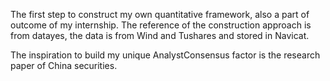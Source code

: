 The first step to construct my own quantitative framework, also a part of outcome of my internship. The reference of the construction approach is from datayes, the data is from Wind and Tushares and stored in Navicat.

The inspiration to build my unique AnalystConsensus factor is the research paper of China securities.
